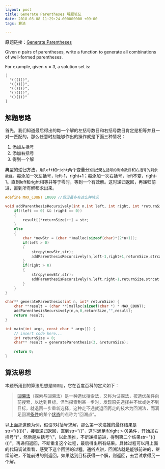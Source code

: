 ```yaml
---
layout: post
title: Generate Parentheses 解题笔记
date: 2018-03-08 11:29:24.000000000 +09:00
tags: 算法

---
```


原题链接：[Generate Parentheses](https://leetcode.com/problems/generate-parentheses/description/)

Given *n* pairs of parentheses, write a function to generate all combinations of well-formed parentheses.

For example, given *n* = 3, a solution set is:

```
[
  "((()))",
  "(()())",
  "(())()",
  "()(())",
  "()()()"
]
```

## 解题思路

首先，我们知道最后得出的每一个解的左括号数目和右括号数目肯定是相等并且一对一匹配的，那么任意时刻能够作出的操作就是下面三种情况：

1. 添加左括号
2. 添加右括号
3. 得到一个解

典型的递归方法，用`left`和`right`两个变量分别记录`左括号的剩余数目`和`右括号的剩余数目`。每添加一次左括号，left-1，right+1；每添加一次右括号，left不变，right-1。直到left和right相等并等于零时，等到一个有效解。这时递归返回，再递归前进，直到所有解都求出来。

```c
#define MAX_COUNT 10000 //假设最多有这么种情况

void addParenthesisRecursively(int n,int left, int right, int *returnSize, char *str, char **result) {
    if((left == 0) && (right == 0))
    {
        result[(*returnSize)++] = str;
    }
    else
    {
        char *newStr = (char *)malloc(sizeof(char)*(2*n+1));
        if(left > 0)
        {
            strcpy(newStr,str);
            addParenthesisRecursively(n,left-1,right+1,returnSize,strcat(newStr,"("),result);
        }
        if(right > 0)
        {
            strcpy(newStr,str);
            addParenthesisRecursively(n,left,right-1,returnSize,strcat(newStr,")"),result);
        }
    }
}

char** generateParenthesis(int n, int* returnSize) {
    char **result = (char **)malloc(sizeof(char *) * MAX_COUNT);
    addParenthesisRecursively(n,n,0,returnSize,"",result);
    return result;
}

int main(int argc, const char * argv[]) {
    // insert code here...
    int returnSize = 0;
    char** result = generateParenthesis(3, &returnSize);
    
    return 0;
}
```

## 算法思想

本题所用到的算法思想是`回溯法`，它在百度百科的定义如下：

>[回溯法](https://baike.baidu.com/item/%E5%9B%9E%E6%BA%AF%E6%B3%95)（探索与回溯法）是一种选优搜索法，又称为试探法，按选优条件向前搜索，以达到目标。但当探索到某一步时，发现原先选择并不优或达不到目标，就退回一步重新选择，这种走不通就退回再走的技术为回溯法，而满足回溯[条件](https://baike.baidu.com/item/%E6%9D%A1%E4%BB%B6/1783021)的某个[状态](https://baike.baidu.com/item/%E7%8A%B6%E6%80%81)的点称为“回溯点”。

以上面那道题为例，假设3对括号求解，那么第一次递推的最终结果是str=“((()))”，接着递归返回，直到str=“((”，这时满足if(right > 0)条件，开始加右括号“)”，然后是左括号“(”，以此类推，不断递推前进，得到第二个结果str="(()())"，再递归返回，不断重复这个过程，最后得出所有结果。具体过程可以用上面的代码调试看看，感受下这个回溯的过程。通俗点讲，回溯法就是能够前进的，继续前进，不能前进的则返回，如果达到目标获得一个解，则返回，去尝试求得另一个解。